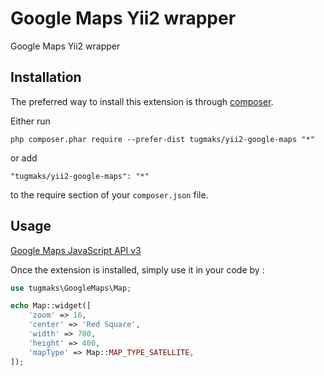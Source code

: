 Google Maps Yii2 wrapper
========================
Google Maps Yii2 wrapper

Installation
------------

The preferred way to install this extension is through [composer](http://getcomposer.org/download/).

Either run

```
php composer.phar require --prefer-dist tugmaks/yii2-google-maps "*"
```

or add

```
"tugmaks/yii2-google-maps": "*"
```

to the require section of your `composer.json` file.


Usage
-----
[Google Maps JavaScript API v3](https://developers.google.com/maps/documentation/javascript/reference)

Once the extension is installed, simply use it in your code by  :

```php
use tugmaks\GoogleMaps\Map;

echo Map::widget([
    'zoom' => 16,
    'center' => 'Red Square',
    'width' => 700,
    'height' => 400,
    'mapType' => Map::MAP_TYPE_SATELLITE,
]);
```